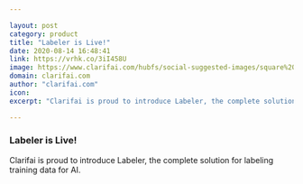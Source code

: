 ```yaml
---

layout: post
category: product
title: "Labeler is Live!"
date: 2020-08-14 16:48:41
link: https://vrhk.co/3iI458U
image: https://www.clarifai.com/hubfs/social-suggested-images/square%20-%20ads%20instagram_%20%281%29-1.png#keepProtocol
domain: clarifai.com
author: "clarifai.com"
icon: 
excerpt: "Clarifai is proud to introduce Labeler, the complete solution for labeling training data for AI."

---
```


### Labeler is Live!

Clarifai is proud to introduce Labeler, the complete solution for labeling training data for AI.